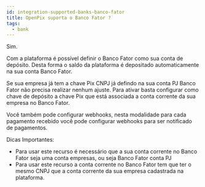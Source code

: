 ```yaml
---
id: integration-supported-banks-banco-fator
title: OpenPix suporta o Banco Fator ?
tags:
  - bank
---
```


Sim.

Com a plataforma é possível definir o Banco Fator como sua conta de depósito. Desta forma o saldo da plataforma é depositado automaticamente na sua conta Banco Fator.

Se sua empresa já tem a chave Pix CNPJ já defindo na sua conta PJ Banco Fator não precisa realizar nenhum ajuste. Para ativar basta configurar como chave de depósito a chave Pix que está associada a conta corrente da sua empresa no Banco Fator.

Você também pode configurar webhooks, nesta modalidade para cada pagamento recebido você pode configurar webhooks para ser notificado de pagamentos.

Dicas Importantes:

- Para usar este recurso é necessário que a sua conta corrente no Banco Fator seja uma conta empresas, ou seja Banco Fator conta PJ
- Para usar este recurso a conta corrente no Banco Fator tem que ter o mesmo CNPJ que a conta corrente da sua empresa cadastrada na plataforma.
